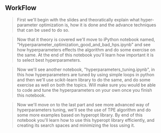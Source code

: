 ## WorkFlow

> First we'll begin with the slides and theoratically explain what hyper-parameter optimization is, how it is done and the advance techniques that can be used to do so.

> Now that it theory is covered we'll move to iPython notebook named,
"Hyperparameter_optimization_good_and_bad_hps.ipynb" and see how hyperparameters effects the algorithm and do some exercise on the same. At the end of this notebook you'll learn how important it is to select best hyperparameters.

> Now we'll see another notebook, "hyperparameters_tuning.ipynb", in this how hyperparameters are tuned by using simple loops in python and then we'll use scikit-learn library to do the same, and do some exercise as well on both the topics. Will make sure you would be able to code and tune the hyperparameters on your own once you finish this notebook.

> Now we'll move on to the last part and see more advanced way of hyperparameters tuning, we'll see the use of TPE algorithm and do some more examples based on hyperopt library. By end of this notebook you'll learn how to use this hyperopt library efficiently, and creating its search spaces and minimizing the loss using it.
